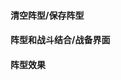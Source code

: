 <!--
 * @Author: Sirius 540363975@qq.com
 * @Date: 2025-06-10 12:05:59
 * @LastEditors: Sirius 540363975@qq.com
 * @LastEditTime: 2025-06-11 00:17:23
-->
#### 清空阵型/保存阵型
#### 阵型和战斗结合/战备界面
#### 阵型效果